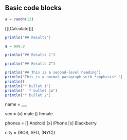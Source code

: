 
## Basic code blocks

```julia
a = randn(12)
```

[[[Calculate]]]


```julia output=markdown 
println("## Results")
```

```julia 
a = 999.9
```

```julia 
println("## Results 1")
```

```julia 
println("## Results 2")
```

```julia  output=markdown
println("## This is a second-level heading")
println("This is a normal paragraph with *emphasis*.")
println()
println("* bullet 1")
println("  * bullet 1a")
println("* bullet 2")
```

name = ___

sex = (x) male () female

phones = [] Android [x] iPhone [x] Blackberry

city = {BOS, SFO, (NYC)}
